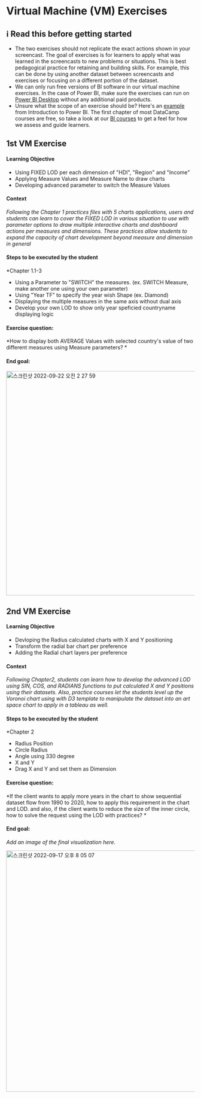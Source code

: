 # Virtual Machine (VM) Exercises

## :information_source: Read this before getting started
- The two exercises should not replicate the exact actions shown in your screencast. The goal of exercises is for learners to apply what was learned in the screencasts to new problems or situations. This is best pedagogical practice for retaining and building skills. For example, this can be done by using another dataset between screencasts and exercises or focusing on a different portion of the dataset.
- We can only run free versions of BI software in our virtual machine exercises. In the case of Power BI, make sure the exercises can run on [Power BI Desktop](https://powerbi.microsoft.com/en-us/desktop/) without any additional paid products. 
- Unsure what the scope of an exercise should be? Here's an [example](https://campus.datacamp.com/courses/introduction-to-power-bi/getting-started-with-power-bi?ex=14) from Introduction to Power BI. The first chapter of most DataCamp courses are free, so take a look at our [BI courses](https://learn.datacamp.com/courses?technologies=Tableau&technologies=Power%20BI) to get a feel for how we assess and guide learners.

## 1st VM Exercise

#### Learning Objective

* Using FIXED LOD per each dimension of "HDI", "Region" and "Income"
* Applying Measure Values and Measure Name to draw charts
* Developing advanced parameter to switch the Measure Values 


#### Context

*Following the Chapter 1 practices files with 5 charts applications, users and students can learn to cover the FIXED LOD in various situation to use with parameter options to draw multiple interactive charts and dashboard actions per measures and dimensions. These practices allow students to expand the capacity of chart development beyond measure and dimension in general* 

#### Steps to be executed by the student

*Chapter 1.1-3

- Using a Parameter to "SWITCH" the measures. (ex. SWITCH Measure, make another one using your own parameter)
- Using "Year TF" to specify the year wish Shape (ex. Diamond)
- Displaying the multiple measures in the same axis without dual axis
- Develop your own LOD to show only year speficied countryname displaying logic


#### Exercise question:
*How to display both AVERAGE Values with selected country's value of two different measures using Measure parameters? *

#### End goal:
<img width="600" alt="스크린샷 2022-09-22 오전 2 27 59" src="https://user-images.githubusercontent.com/48680125/191673983-4fa6350d-0afb-4cd1-974c-32ad6304b064.png">





## 2nd VM Exercise

#### Learning Objective

* Devloping the Radius calculated charts with X and Y positioning
* Transform the radial bar chart per preference
* Adding the Radial chart layers per preference

#### Context

*Following Chapter2, students can learn how to develop the advanced LOD using SIN, COS, and RADIANS functions to put calculated X and Y positions using their datasets. Also, practice courses let the students level up the Voronoi chart using with D3 template to manipulate the dataset into an art space chart to apply in a tableau as well.*

#### Steps to be executed by the student 

*Chapter 2

- Radius Position
- Circle Radius
- Angle using 330 degree
- X and Y 
- Drag X and Y and set them as Dimension

#### Exercise question:
*If the client wants to apply more years in the chart to show sequential dataset flow from 1990 to 2020, how to apply this requirement in the chart and LOD. and also, if the client wants to reduce the size of the inner circle, how to solve the request using the LOD with practices?  *

#### End goal:

*Add an image of the final visualization here.*

<img width="645" alt="스크린샷 2022-09-17 오후 8 05 07" src="https://user-images.githubusercontent.com/48680125/190880187-e62b7918-59dd-477a-a9bd-7939515cb31d.png">
